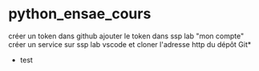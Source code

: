 # python_ensae_cours

créer un token dans github
ajouter le token dans ssp lab "mon compte"
créer un service sur ssp lab vscode et cloner l'adresse http du dépôt Git*

* test

